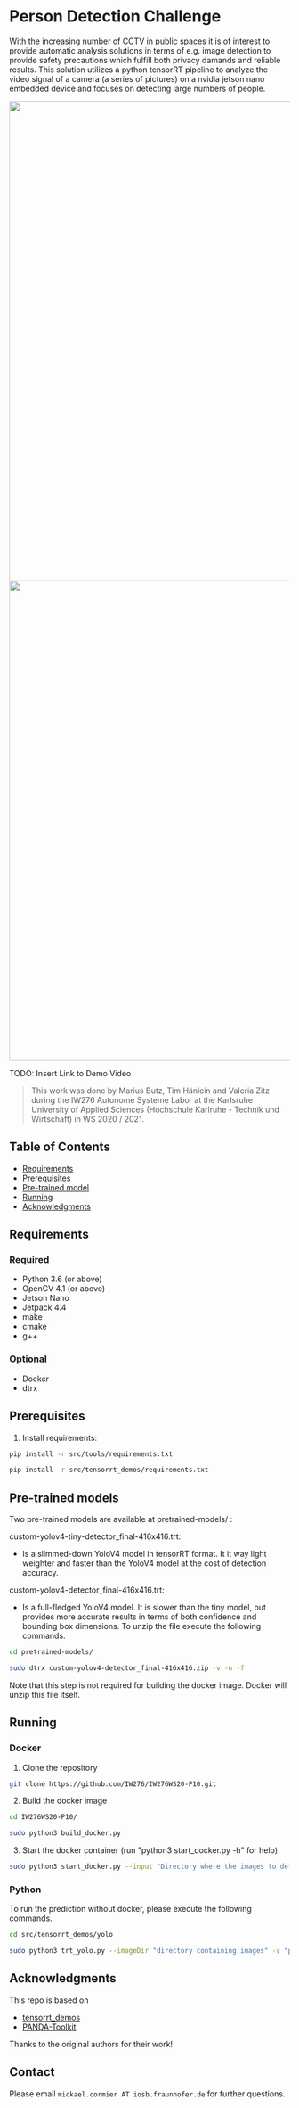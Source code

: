 # Person Detection Challenge

With the increasing number of CCTV in public spaces it is of interest to provide automatic analysis solutions in terms of e.g. image detection to provide safety precautions which fulfill both privacy damands and reliable results.
This solution utilizes a python tensorRT pipeline to analyze the video signal of a camera (a series of pictures) on a nvidia jetson nano embedded device and focuses on detecting large numbers of people.

<p align="center">
  <img src="doc/img/undetected.gif" width="861" />
  <img src="doc/img/detected.gif" width="861" />
  
</p>
TODO: Insert Link to Demo Video

> This work was done by Marius Butz, Tim Hänlein and Valeria Zitz during the IW276 Autonome Systeme Labor at the Karlsruhe University of Applied Sciences (Hochschule Karlruhe - Technik und Wirtschaft) in WS 2020 / 2021. 

## Table of Contents

* [Requirements](#requirements)
* [Prerequisites](#prerequisites)
* [Pre-trained model](#pre-trained-models)
* [Running](#running)
* [Acknowledgments](#acknowledgments)

## Requirements
### Required
* Python 3.6 (or above)
* OpenCV 4.1 (or above)
* Jetson Nano
* Jetpack 4.4
* make
* cmake
* g++
### Optional
* Docker
* dtrx

## Prerequisites
1. Install requirements:
```bash
pip install -r src/tools/requirements.txt
```
```bash
pip install -r src/tensorrt_demos/requirements.txt
```

## Pre-trained models <a name="pre-trained-models"/>

Two pre-trained models are available at pretrained-models/ :

custom-yolov4-tiny-detector_final-416x416.trt:
* Is a slimmed-down YoloV4 model in tensorRT format. It it way light weighter and faster than the YoloV4 model at the cost of detection accuracy.

custom-yolov4-detector_final-416x416.trt:
* Is a full-fledged YoloV4 model. It is slower than the tiny model, but provides more accurate results in terms of both confidence and bounding box dimensions.
To unzip the file execute the following commands.
```bash
cd pretrained-models/
```
```bash
sudo dtrx custom-yolov4-detector_final-416x416.zip -v -n -f
```

Note that this step is not required for building the docker image. Docker will unzip this file itself.

## Running
### Docker
1. Clone the repository
```bash
git clone https://github.com/IW276/IW276WS20-P10.git
```
2. Build the docker image
```bash
cd IW276WS20-P10/
```
```bash
sudo python3 build_docker.py
```
3. Start the docker container (run "python3 start_docker.py -h" for help)
```bash
sudo python3 start_docker.py --input "Directory where the images to detect are stored" --output "Directory where the output is stored" --image "name and tag of the docker container to run" --valid-json "Path to the valid json file" [--tiny] [--write_images]
```
### Python
To run the prediction without docker, please execute the following commands.
```bash
cd src/tensorrt_demos/yolo
```
```bash
sudo python3 trt_yolo.py --imageDir "directory containing images" -v "path to ground truth coco json" -m "path to tensorrt model" [--write_images] [--image_output "directory where the images with bounding boxes should be stored (only when --write_images is enabled)" Default: "/home/out/images"] [--result_json "path to the json, which contains all detected annotations" Default: "/home/out/result.json"] [--confidence_threshhold Default: 0.3] [--activate_display]
```


## Acknowledgments

This repo is based on
  - [tensorrt_demos](https://github.com/jkjung-avt/tensorrt_demos)
  - [PANDA-Toolkit](https://github.com/GigaVision/PANDA-Toolkit)

Thanks to the original authors for their work!

## Contact
Please email `mickael.cormier AT iosb.fraunhofer.de` for further questions.
